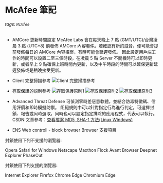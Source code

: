 # McAfee 筆記
###### tags: `McAfee`

- AMCore 更新時間設定 
    McAfee Labs 會在每天晚上 7 點 (GMT/UTC)/台灣凌晨 3 點 (UTC+8) 前發佈 AMCore 內容套件。若確認有新的威脅，便可能會提前發佈每日的 AMCore 內容檔案，有時可能會延遲發佈。
    因此設定用戶端工作的時間可以設置二至三個時段，在凌晨 5 點 Server 不關機時可以即時更新，或者早上 9 點確保上班時間內更新，以及中午時段的時間可以確保更新延遲發佈或是稍晚接受更新。

- Client 完整掃描參考
![Client 完整掃描參考](https://i.imgur.com/lgTN60G.png)

- 存取保護的規則參考
![存取保護原則1](https://i.imgur.com/TzZsqwF.png)
![存取保護原則2](https://i.imgur.com/XAl9frg.png)
![存取保護原則3](https://i.imgur.com/8w8MyeM.png)

- Advanced Threat Defense
    可偵測零時差惡意軟體，並結合防毒特徵碼、信用評價和即時模擬防禦。
    阻絕規則中可以針對指定行為進行判定，可選擇封鎖、報告或同時選取，同時也可以設定指定排除的應用程式，代表可以執行。
CSDN 文章參考：[查看檔案 MD5, SHA-1 方法(Linux,Windows)](https://blog.csdn.net/nuanhua209/article/details/78403246)

- ENS Web controll - block browser
Browser 支援項目

封鎖使用下列不支援的瀏覽器:

Opera
Safari for Windows
Netscape
Maxthon
Flock
Avant Browser
Deepnet Explorer
PhaseOut

封鎖使用下列支援的瀏覽器:

Internet Explorer
Firefox
Chrome
Edge
Chromium Edge